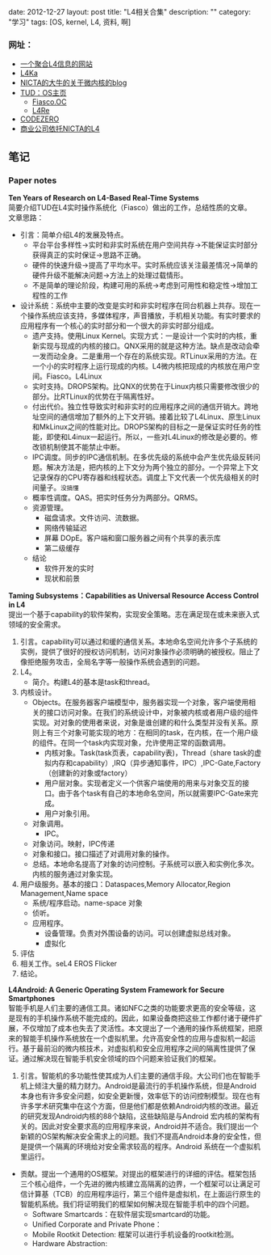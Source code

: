date: 2012-12-27
layout: post
title: "L4相关合集"
description: ""
category: "学习"
tags: [OS, kernel, L4, 资料, 啊]

### 网址：
- [一个聚合L4信息的网站](http://l4hq.org/)
- [L4Ka](http://www.l4ka.org/)
- [NICTA的大牛的关于微内核的blog](http://microkerneldude.wordpress.com/)
- [TUD：OS主页](http://www.inf.tu-dresden.de/portal.php?node_id=1141&ln=en&group=31)
	- [Fiasco.OC](http://os.inf.tu-dresden.de/fiasco/)
	- [L4Re](http://os.inf.tu-dresden.de/L4Re/)
- [CODEZERO](http://dev.b-labs.com/)
- [商业公司依托NICTA的L4](http://www.ok-labs.com)


## 笔记

### Paper notes
**Ten Years of Research on L4-Based Real-Time Systems**  
简要介绍TUD在L4实时操作系统化（Fiasco）做出的工作，总结性质的文章。  
文章思路：  
- 引言：简单介绍L4的发展及特点。
	- 平台平台多样性->实时和非实时系统在用户空间共存->不能保证实时部分获得真正的实时保证->思路不正确。
	- 硬件的快速升级->提高了平均水平。实时系统应该关注最差情况->简单的硬件升级不能解决问题->方法上的处理过载情形。
	- 不是简单的理论阶段，构建可用的系统->考虑到可用性和稳定性->增加工程性的工作
- 设计系统：系统中主要的改变是实时和非实时程序在同台机器上共存。现在一个操作系统应该支持，多媒体程序，声音播放，手机相关功能。有实时要求的应用程序有一个核心的实时部分和一个很大的非实时部分组成。
	- 遗产支持。使用Linux Kernel。实现方式：一是设计一个实时的内核，重新实现与现成的内核的接口。QNX采用的就是这种方法。缺点是改动会牵一发而动全身。二是重用一个存在的系统实现。RTLinux采用的方法。在一个小的实时程序上运行现成的内核。L4微内核把现成的内核放在用户空间。Fiasco。L4Linux
	- 实时支持。DROPS架构。比QNX的优势在于Linux内核只需要修改很少的部分。比RTLinux的优势在于隔离性好。
	- 付出代价。独立性导致实时和非实时的应用程序之间的通信开销大。跨地址空间的通信增加了额外的上下文开销。接着比较了L4Linux、原生Linux和MkLinux之间的性能对比。DROPS架构的目标之一是保证实时任务的性能，即使和L4inux一起运行。所以，一些对L4Linux的修改是必要的。修改锁机制使其不能禁止中断。
	- IPC调度。同步的IPC通信机制。在多优先级的系统中会产生优先级反转问题。解决方法是，把内核的上下文分为两个独立的部分。一个异常上下文记录保存的CPU寄存器和线程状态。调度上下文代表一个优先级相关的时间量子。`没搞懂`
	- 概率性调度。QAS。把实时任务分为两部分。QRMS。
	- 资源管理。
		- 磁盘请求。文件访问、流数据。
		- 网络传输延迟
		- 屏幕 DOpE。客户端和窗口服务器之间有个共享的表示库
		- 第二级缓存
	- 结论
		- 软件开发的实时
		- 现状和前景

**Taming Subsystems：Capabilities as Universal Resource Access Control in L4**  
提出一个基于capability的软件架构，实现安全策略。志在满足现在或未来嵌入式领域的安全需求。

1. 引言。capability可以通过和缓的通信关系。本地命名空间允许多个子系统的实例，提供了很好的授权访问机制，访问对象操作必须明确的被授权。阻止了像拒绝服务攻击，全局名字等一般操作系统会遇到的问题。
2. L4。
	- 简介。构建L4的基本是task和thread。
3. 内核设计。
	- Objects。在服务器客户端模型中，服务器实现一个对象，客户端使用相关的接口访问对象。在我们的系统设计中，对象被内核或者用户级的组件实现。对对象的使用者来说，对象是谁创建的和什么类型并没有关系。原则上有三个对象可能实现的地方：在相同的task，在内核，在一个用户级的组件。在同一个task内实现对象，允许使用正常的函数调用。
		- 内核对象。Task(task页表，capability表)，Thread（share task的虚拟内存和capability）,IRQ（异步通知事件，IPC）,IPC-Gate,Factory（创建新的对象或factory）
		- 用户层对象。实现者定义一个供客户端使用的用来与对象交互的接口。由于各个task有自己的本地命名空间，所以就需要IPC-Gate来完成。
		- 用户对象引用。
	- 对象调用。
		- IPC。
	- 对象访问。映射，IPC传递
	- 对象和接口。接口描述了对调用对象的操作。
	- 总结。本地命名提高了对象的访问控制。子系统可以嵌入和实例化多次。内核的服务通过对象实现。
4. 用户级服务。基本的接口：Dataspaces,Memory Allocator,Region Management,Name space
	- 系统/程序启动。name-space 对象
	- 侦听。
	- 应用程序。
		- 设备管理。负责对外围设备的访问。可以创建虚拟总线对象。
		- 虚拟化
5. 评估
6. 相关工作。seL4  EROS  Flicker 
7. 结论。

**L4Android: A Generic Operating System Framework for Secure Smartphones**  
智能手机是人们主要的通信工具。诸如NFC之类的功能要求更高的安全等级，这是现有的手机操作系统不能完成的。因此，如果设备商把这些工作都付诸于硬件扩展，不仅增加了成本也失去了灵活性。本文提出了一个通用的操作系统框架，把原来的智能手机操作系统放在一个虚拟机里。允许高安全性的应用与虚拟机一起运行。基于最前沿的微内核技术，对虚拟机和安全应用程序之间的隔离性提供了保证。通过解决现在智能手机安全领域的四个问题来验证我们的框架。

1. 引言。智能机的多功能性使其成为人们主要的通信手段。大公司们也在智能手机上倾注大量的精力财力。Android是最流行的手机操作系统，但是Android本身也有许多安全问题，如安全更新慢，效率低下的访问控制模型。现在也有许多学术研究集中在这个方面，但是他们都是依赖Android内核的改进。最近的研究发现Android内核的88个缺陷，这些缺陷是与Android 宏内核的架构有关的。因此对安全要求高的应用程序来说，Android并不适合。我们提出一个新颖的OS架构解决安全需求上的问题。我们不提高Android本身的安全性，但是提供一个隔离的环境给对安全需求较高的程序。Android 系统在一个虚拟机里运行。
- 贡献。提出一个通用的OS框架。对提出的框架进行的详细的评估。框架包括三个核心组件，一个先进的微内核建立高隔离的边界，一个框架可以让满足可信计算基（TCB）的应用程序运行，第三个组件是虚拟机，在上面运行原生的智能机系统。我们将证明我们的框架如何解决现在智能手机中的四个问题。
	- Software Smartcards：在软件层实现smartcard的功能。
	- Uniﬁed Corporate and Private Phone：
	- Mobile Rootkit Detection: 框架可以进行手机设备的rootkit检测。
	- Hardware Abstraction:

